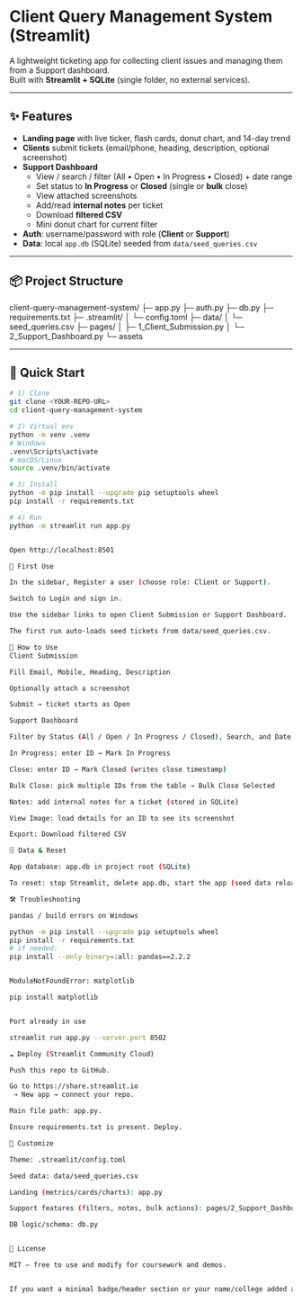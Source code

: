 # Client Query Management System (Streamlit)

A lightweight ticketing app for collecting client issues and managing them from a Support dashboard.  
Built with **Streamlit + SQLite** (single folder, no external services).

---

## ✨ Features

- **Landing page** with live ticker, flash cards, donut chart, and 14-day trend
- **Clients** submit tickets (email/phone, heading, description, optional screenshot)
- **Support Dashboard**
  - View / search / filter (All • Open • In Progress • Closed) + date range
  - Set status to **In Progress** or **Closed** (single or **bulk** close)
  - View attached screenshots
  - Add/read **internal notes** per ticket
  - Download **filtered CSV**
  - Mini donut chart for current filter
- **Auth**: username/password with role (**Client** or **Support**)
- **Data**: local `app.db` (SQLite) seeded from `data/seed_queries.csv`

---

## 📦 Project Structure

client-query-management-system/
├─ app.py
├─ auth.py
├─ db.py
├─ requirements.txt
├─ .streamlit/
│ └─ config.toml
├─ data/
│ └─ seed_queries.csv
├─ pages/
│ ├─ 1_Client_Submission.py
│ └─ 2_Support_Dashboard.py
└─ assets


---

## 🚀 Quick Start

```bash
# 1) Clone
git clone <YOUR-REPO-URL>
cd client-query-management-system

# 2) Virtual env
python -m venv .venv
# Windows
.venv\Scripts\activate
# macOS/Linux
source .venv/bin/activate

# 3) Install
python -m pip install --upgrade pip setuptools wheel
pip install -r requirements.txt

# 4) Run
python -m streamlit run app.py


Open http://localhost:8501

🔐 First Use

In the sidebar, Register a user (choose role: Client or Support).

Switch to Login and sign in.

Use the sidebar links to open Client Submission or Support Dashboard.

The first run auto-loads seed tickets from data/seed_queries.csv.

🧭 How to Use
Client Submission

Fill Email, Mobile, Heading, Description

Optionally attach a screenshot

Submit → ticket starts as Open

Support Dashboard

Filter by Status (All / Open / In Progress / Closed), Search, and Date range

In Progress: enter ID → Mark In Progress

Close: enter ID → Mark Closed (writes close timestamp)

Bulk Close: pick multiple IDs from the table → Bulk Close Selected

Notes: add internal notes for a ticket (stored in SQLite)

View Image: load details for an ID to see its screenshot

Export: Download filtered CSV

🗄️ Data & Reset

App database: app.db in project root (SQLite)

To reset: stop Streamlit, delete app.db, start the app (seed data reloads)

🛠️ Troubleshooting

pandas / build errors on Windows

python -m pip install --upgrade pip setuptools wheel
pip install -r requirements.txt
# if needed:
pip install --only-binary=:all: pandas==2.2.2


ModuleNotFoundError: matplotlib

pip install matplotlib


Port already in use

streamlit run app.py --server.port 8502

☁️ Deploy (Streamlit Community Cloud)

Push this repo to GitHub.

Go to https://share.streamlit.io
 → New app → connect your repo.

Main file path: app.py.

Ensure requirements.txt is present. Deploy.

🎨 Customize

Theme: .streamlit/config.toml

Seed data: data/seed_queries.csv

Landing (metrics/cards/charts): app.py

Support features (filters, notes, bulk actions): pages/2_Support_Dashboard.py

DB logic/schema: db.py


📄 License

MIT — free to use and modify for coursework and demos.


If you want a minimal badge/header section or your name/college added at the top, tell me the details and I’ll slot them in.
